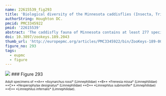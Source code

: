 ```yaml
---
name: 22615539_fig293
title: 'Biological diversity of the Minnesota caddisflies (Insecta, Trichoptera).'
authorString: Houghton DC.
pmcid: PMC3345922
pmid: '22615539'
abstract: 'The caddisfly fauna of Minnesota contains at least 277 species within 21 families and 75 genera. These species are based on examination of 312,884 specimens from 2,166 collections of 937 Minnesota aquatic habitats from 1890 to 2007. Included in these totals is my own quantitative sampling of 4 representative habitat types: small streams, medium rivers, large rivers, and lakes, from each of the 58 major Minnesota watersheds from June through September during 1999-2001. All species are illustrated herein, and their known Minnesota abundances, distributions, adult flight periodicities, and habitat affinities presented. Four species: Lepidostoma griseum (Lepidostomatidae), Psilotreta indecisa (Odontoceridae), and Phryganea sayi and Ptilostomis angustipennis (Phryganeidae) are added to the known fauna. An additional 31 dubious species records are removed for various reasons. Of the 5 determined caddisfly regions of the state, species richness per watershed was highest in the Lake Superior and Northern Regions, intermediate in the Southeastern, and lowest in the Northwestern and Southern. Of the 48 individual collections that yielded >40 species, all but 1 were from the Northern Region. Many species, especially within the families Limnephilidae and Phryganeidae, have appeared to decrease in distribution and abundance during the past 75 years, particularly those once common within the Northwestern and Southern Regions. Many species now appear regionally extirpated, and a few have disappeared from the entire state. The loss of species in the Northwestern and Southern Regions, and probably elsewhere, is almost certainly related to the conversion of many habitats to large-scale agriculture during the mid-20th century.'
doi: 10.3897/zookeys.189.2043
thumb_url: 'http://europepmc.org/articles/PMC3345922/bin/ZooKeys-189-001-g293.gif'
figure_no: 293
tags:
  - eupmc
  - figure
---
```

<img src='http://europepmc.org/articles/PMC3345922/bin/ZooKeys-189-001-g293.jpg' style='max-height: 300px'>
### Figure 293
<p style='font-size: 10px;'>Adult specimens of **A** *<named-content content-type="taxon-name">Asynarchus rossi</named-content>* (<named-content content-type="taxon-name">Limnephilidae</named-content>) **B** *<named-content content-type="taxon-name">Frenesia missa</named-content>* (<named-content content-type="taxon-name">Limnephilidae</named-content>) **C** *<named-content content-type="taxon-name">Hesperophylax designatus</named-content>* (<named-content content-type="taxon-name">Limnephilidae</named-content>) **D** *<named-content content-type="taxon-name">Limnephilus submonifer</named-content>* (<named-content content-type="taxon-name">Limnephilidae</named-content>) **E** *<named-content content-type="taxon-name">Limnephilus infernalis</named-content>* (<named-content content-type="taxon-name">Limnephilidae</named-content>).</p>